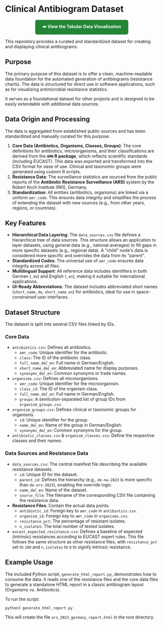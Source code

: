 # Clinical Antibiogram Dataset

<p align="center">
  <a href="https://uli-z.github.io/dataset-antibiotic-resistance/ars_2023_germany_report_all_en.html" style="display: inline-block; padding: 12px 24px; background-color: #238636; color: white; text-decoration: none; border-radius: 6px; font-weight: bold;">
    ➡️ View the Tabular Data Visualization
  </a>
</p>

This repository provides a curated and standardized dataset for creating and displaying clinical antibiograms.

## Purpose

The primary purpose of this dataset is to offer a clean, machine-readable data foundation for the automated generation of antibiograms (resistance charts). The data is structured for direct use in software applications, such as for visualizing antimicrobial resistance statistics.

It serves as a foundational dataset for other projects and is designed to be easily extendable with additional data sources.

## Data Origin and Processing

The data is aggregated from established public sources and has been standardized and manually curated for this purpose.

1.  **Core Data (Antibiotics, Organisms, Classes, Groups)**: The core definitions for antibiotics, microorganisms, and their classifications are derived from the **`AMR` R package**, which reflects scientific standards (including EUCAST). This data was exported and transformed into the CSV format for ease of use. Clinical and taxonomic groups were generated using custom R scripts.
2.  **Resistance Data**: The surveillance statistics are sourced from the public reports of the **Antibiotic Resistance Surveillance (ARS)** system by the Robert Koch Institute (RKI), Germany.
3.  **Standardization**: All entities (antibiotics, organisms) are linked via a uniform `amr_code`. This ensures data integrity and simplifies the process of extending the dataset with new sources (e.g., from other years, regions, or countries).

## Key Features

-   **Hierarchical Data Layering**: The `data_sources.csv` file defines a hierarchical tree of data sources. This structure allows an application to layer datasets, using general data (e.g., national averages) to fill gaps in more specific datasets (e.g., regional data). A "child" node's data is considered more specific and overrides the data from its "parent".
-   **Standardized Codes**: The universal use of `amr_code` ensures data integrity across all files.
-   **Multilingual Support**: All reference data includes identifiers in both German (`_de`) and English (`_en`), making it suitable for international applications.
-   **UI-Ready Abbreviations**: The dataset includes abbreviated short names (`short_name_de`, `short_name_en`) for antibiotics, ideal for use in space-constrained user interfaces.

## Dataset Structure

The dataset is split into several CSV files linked by IDs.

### Core Data

-   `antibiotics.csv`: Defines all antibiotics.
    -   `amr_code`: Unique identifier for the antibiotic.
    -   `class`: The ID of the antibiotic class.
    -   `full_name_de`/`_en`: Full name in German/English.
    -   `short_name_de`/`_en`: Abbreviated name for display purposes.
    -   `synonyms_de`/`_en`: Common synonyms or trade names.
-   `organisms.csv`: Defines all microorganisms.
    -   `amr_code`: Unique identifier for the microorganism.
    -   `class_id`: The ID of the organism class.
    -   `full_name_de`/`_en`: Full name in German/English.
    -   `groups`: A semicolon-separated list of group IDs from `organism_groups.csv`.
-   `organism_groups.csv`: Defines clinical or taxonomic groups for organisms.
    -   `id`: Unique identifier for the group.
    -   `name_de`/`_en`: Name of the group in German/English.
    -   `synonyms_de`/`_en`: Common synonyms for the group.
-   `antibiotic_classes.csv` & `organism_classes.csv`: Define the respective classes and their names.

### Data Sources and Resistance Data

-   `data_sources.csv`: The central manifest file describing the available resistance datasets.
    -   `id`: Unique ID for the dataset.
    -   `parent_id`: Defines the hierarchy (e.g., `de-nw-2023` is more specific than `de-ars-2023`), enabling the override logic.
    -   `name_de`/`_en`: Name of the dataset.
    -   `source_file`: The filename of the corresponding CSV file containing the resistance data.
-   **Resistance Files**: Contain the actual data points.
    -   `antibiotic_id`: Foreign key to `amr_code` in `antibiotics.csv`.
    -   `organism_id`: Foreign key to `amr_code` in `organisms.csv`.
    -   `resistance_pct`: The percentage of resistant isolates.
    -   `n_isolates`: The total number of tested isolates.
-   `eucast_expected_resistance.csv`: Defines a baseline of expected (intrinsic) resistances according to EUCAST expert rules. This file follows the same structure as other resistance files, with `resistance_pct` set to `100` and `n_isolates` to `0` to signify intrinsic resistance.

## Example Usage

The included Python script, `generate_html_report.py`, demonstrates how to consume the data. It reads one of the resistance files and the core data files to generate a standalone HTML report in a classic antibiogram layout (Organisms vs. Antibiotics).

To run the script:
```bash
python3 generate_html_report.py
```
This will create the file `ars_2023_germany_report.html` in the root directory.